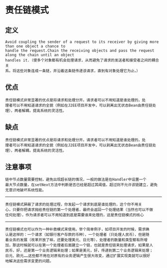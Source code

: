 # 责任链模式

## 定义

    Avoid coupling the sender of a request to its receiver by giving more than one object a chance to
    handle the request.Chain the receiving objects and pass the request along the chain until an object
    handles it.（使多个对象都有机会处理请求，从而避免了请求的发送者和接受者之间的耦合关
    系。将这些对象连成一条链，并沿着这条链传递该请求，直到有对象处理它为止。）

## 优点

    责任链模式非常显著的优点是将请求和处理分开。请求者可以不用知道是谁处理的，处
    理者可以不用知道请求的全貌（例如在J2EE项目开发中，可以剥离出无状态Bean由责任链处
    理），两者解耦，提高系统的灵活性。

## 缺点

    责任链模式非常显著的优点是将请求和处理分开。请求者可以不用知道是谁处理的，处
    理者可以不用知道请求的全貌（例如在J2EE项目开发中，可以剥离出无状态Bean由责任链处
    理），两者解耦，提高系统的灵活性。

## 注意事项

    链中节点数量需要控制，避免出现超长链的情况，一般的做法是在Handler中设置一个
    最大节点数量，在setNext方法中判断是否已经是超过其阈值，超过则不允许该链建立，避免
    无意识地破坏系统性能。

--------

    责任链模式屏蔽了请求的处理过程，你发起一个请求到底是谁处理的，这个你不用关
    心，只要你把请求抛给责任链的第一个处理者，最终会返回一个处理结果（当然也可以不做
    任何处理），作为请求者可以不用知道到底是需要谁来处理的，这是责任链模式的核心


--------

    责任链模式也可以作为一种补救模式来使用。举个简单例子，如项目开发的时候，需求确
    认是这样的：一个请求（如银行客户存款的币种），一个处理者（只处理人民币），但是随
    着业务的发展（改革开放了嘛，还要处理美元、日元等），处理者的数量和类型都有所增
    加，那这时候就可以在第一个处理者后面建立一个链，也就是责任链来处理请求，如果是人
    民币，好，还是第一个业务逻辑来处理；如果是美元，好，传递到第二个业务逻辑来处理；
    日元、欧元……这些都不用在对原有的业务逻辑产生很大改变，通过扩展实现类就可以很好
    地解决这些需求变更的问题。